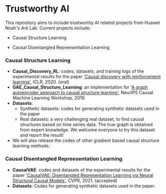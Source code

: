 # Trustworthy AI

This repository aims to include trustworthy AI related projects from Huawei Noah's Ark Lab. 
Current projects include:

- Causal Structure Learning

- Causal Disentangled Repreesentation Learning

### Causal Structure Learning

- **Causal_Discovery_RL**:  codes, datasets, and training logs of the experimental results for the paper
 ['Causal discovery with reinforcement learning'](https://openreview.net/forum?id=S1g2skStPB), ICLR, 2020. (oral)
- **GAE_Causal_Structure_Learning**: an implementation for '[A graph autoencoder approach to causal structure learning'](https://arxiv.org/abs/1911.07420), NeurIPS Causal Machine Learning Workshop, 2019.
- **Datasets**: 
    - Synthetic datasets: codes for generating synthetic datasets used in the paper
    - Real datasets: a very challenging real dataset, to find causal structures based on 
    time series data. The true graph is obtained from expert knowledge. We welcome everyone to try this dataset and 
    report the result!
- We will also release the codes of other gradient based causal structure learning methods.

### Causal Disentangled Repreesentation Learning

- **CausalVAE**:  codes and datasets of the experimental results for the paper
 ['CausalVAE: Disentangled Representation Learning via Neural Structural Causal Models'](https://arxiv.org/pdf/2004.08697.pdf), CVPR, 2021. (accepted)
- **Datasets**: Codes for generating synthetic datasets used in the paper.
